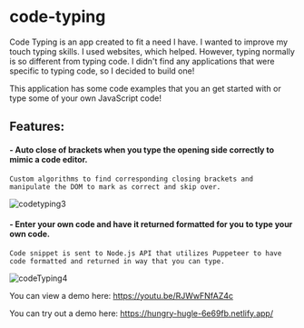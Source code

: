 # code-typing

Code Typing is an app created to fit a need I have. I wanted to improve my touch typing skills. I used websites, which helped. However, typing normally is so different from typing code. I didn't find any applications that were specific to typing code, so I decided to build one!

This application has some code examples that you an get started with or type some of your own JavaScript code!

## Features:
  #### - Auto close of brackets when you type the opening side correctly to mimic a code editor.
    Custom algorithms to find corresponding closing brackets and manipulate the DOM to mark as correct and skip over.
![codetyping3](https://user-images.githubusercontent.com/52793441/101720053-39775b80-3a6a-11eb-8423-b05b502b7477.gif)  

#### - Enter your own code and have it returned formatted for you to type your own code. 
    Code snippet is sent to Node.js API that utilizes Puppeteer to have code formatted and returned in way that you can type.
 ![codeTyping4](https://user-images.githubusercontent.com/52793441/101720363-0b464b80-3a6b-11eb-8998-964ad9188aef.gif)
  
  
You can view a demo here:
  https://youtu.be/RJWwFNfAZ4c

You can try out a demo here:
  https://hungry-hugle-6e69fb.netlify.app/
